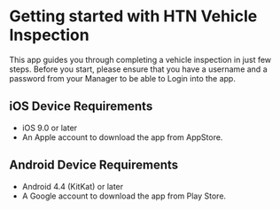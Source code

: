 # Getting started with HTN Vehicle Inspection

This app guides you through completing a vehicle inspection in just few steps.
Before you start, please ensure that you have a username and a password from your Manager to be able to Login into the app.

## iOS Device Requirements 
- iOS 9.0 or later
- An Apple account to download the app from AppStore.

## Android Device Requirements 
- Android 4.4 (KitKat) or later
- A Google account to download the app from Play Store.
